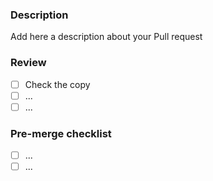 ### Description

Add here a description about your Pull request

### Review

- [ ] Check the copy
- [ ] ...
- [ ] ...

### Pre-merge checklist

- [ ] ...
- [ ] ...